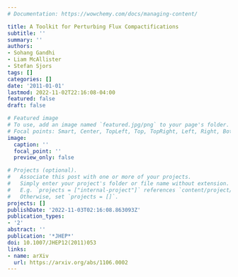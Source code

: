 ```yaml
---
# Documentation: https://wowchemy.com/docs/managing-content/

title: A Toolkit for Perturbing Flux Compactifications
subtitle: ''
summary: ''
authors:
- Sohang Gandhi
- Liam McAllister
- Stefan Sjors
tags: []
categories: []
date: '2011-01-01'
lastmod: 2022-11-02T22:16:08-04:00
featured: false
draft: false

# Featured image
# To use, add an image named `featured.jpg/png` to your page's folder.
# Focal points: Smart, Center, TopLeft, Top, TopRight, Left, Right, BottomLeft, Bottom, BottomRight.
image:
  caption: ''
  focal_point: ''
  preview_only: false

# Projects (optional).
#   Associate this post with one or more of your projects.
#   Simply enter your project's folder or file name without extension.
#   E.g. `projects = ["internal-project"]` references `content/project/deep-learning/index.md`.
#   Otherwise, set `projects = []`.
projects: []
publishDate: '2022-11-03T02:16:08.863093Z'
publication_types:
- '2'
abstract: ''
publication: '*JHEP*'
doi: 10.1007/JHEP12(2011)053
links:
- name: arXiv
  url: https://arxiv.org/abs/1106.0002
---
```

